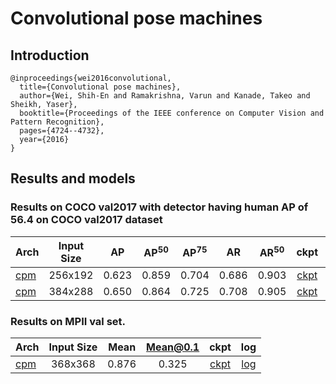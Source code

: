 # Convolutional pose machines

## Introduction
```
@inproceedings{wei2016convolutional,
  title={Convolutional pose machines},
  author={Wei, Shih-En and Ramakrishna, Varun and Kanade, Takeo and Sheikh, Yaser},
  booktitle={Proceedings of the IEEE conference on Computer Vision and Pattern Recognition},
  pages={4724--4732},
  year={2016}
}
```

## Results and models

### Results on COCO val2017 with detector having human AP of 56.4 on COCO val2017 dataset

| Arch | Input Size | AP | AP<sup>50</sup> | AP<sup>75</sup> | AR | AR<sup>50</sup> | ckpt | log |
| :----------------- | :-----------: | :------: | :------: | :------: | :------: | :------: |:------: |:------: |
| [cpm](/configs/top_down/cpm/coco/cpm_coco_256x192.py)  | 256x192 | 0.623 | 0.859 | 0.704 | 0.686 | 0.903 | [ckpt](https://openmmlab.oss-accelerate.aliyuncs.com/mmpose/top_down/cpm/cpm_coco_256x192-aa4ba095_20200817.pth) | [log](https://openmmlab.oss-accelerate.aliyuncs.com/mmpose/top_down/cpm/cpm_coco_256x192_20200817.log.json) |
| [cpm](/configs/top_down/cpm/coco/cpm_coco_384x288.py)  | 384x288 | 0.650 | 0.864 | 0.725 | 0.708 | 0.905 | [ckpt](https://openmmlab.oss-accelerate.aliyuncs.com/mmpose/top_down/cpm/cpm_coco_384x288-80feb4bc_20200821.pth) | [log](https://openmmlab.oss-accelerate.aliyuncs.com/mmpose/top_down/cpm/cpm_coco_384x288_20200821.log.json) |


### Results on MPII val set.

| Arch  | Input Size | Mean | Mean@0.1   | ckpt    | log     |
| :--- | :--------: | :------: | :------: |:------: |:------: |
| [cpm](/configs/top_down/cpm/mpii/cpm_mpii_368x368.py) | 368x368 | 0.876 | 0.325 | [ckpt](https://openmmlab.oss-accelerate.aliyuncs.com/mmpose/top_down/cpm/cpm_mpii_368x368-116e62b8_20200822.pth) | [log](https://openmmlab.oss-accelerate.aliyuncs.com/mmpose/top_down/cpm/cpm_mpii_368x368_20200822.log.json) |
